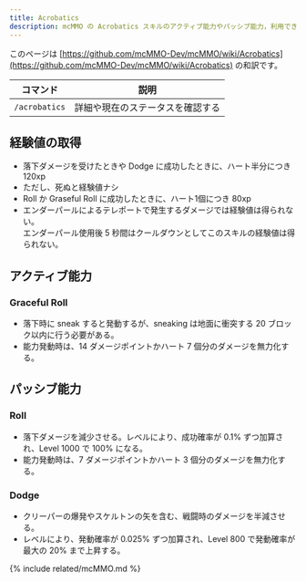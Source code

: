 ```yaml
---
title: Acrobatics
description: mcMMO の Acrobatics スキルのアクティブ能力やパッシブ能力，利用できるコマンドについて解説します
---
```


このページは [https://github.com/mcMMO-Dev/mcMMO/wiki/Acrobatics](https://github.com/mcMMO-Dev/mcMMO/wiki/Acrobatics) の和訳です。

|コマンド|説明|
|:------:|:--:|
|`/acrobatics`|詳細や現在のステータスを確認する|

## 経験値の取得

 * 落下ダメージを受けたときや Dodge に成功したときに、ハート半分につき 120xp
 * ただし、死ぬと経験値ナシ
 * Roll か Graseful Roll に成功したときに、ハート1個につき 80xp
 * エンダーパールによるテレポートで発生するダメージでは経験値は得られない。<br />
   エンダーパール使用後 5 秒間はクールダウンとしてこのスキルの経験値は得られない。

## アクティブ能力

### Graceful Roll
  * 落下時に sneak すると発動するが、sneaking は地面に衝突する 20 ブロック以内に行う必要がある。
  * 能力発動時は、14 ダメージポイントかハート 7 個分のダメージを無力化する。


## パッシブ能力

### Roll
  * 落下ダメージを減少させる。レベルにより、成功確率が 0.1% ずつ加算され、Level 1000 で 100% になる。
  * 能力発動時は、7 ダメージポイントかハート 3 個分のダメージを無力化する。

### Dodge
  * クリーパーの爆発やスケルトンの矢を含む、戦闘時のダメージを半減させる。
  * レベルにより、発動確率が 0.025% ずつ加算され、Level 800 で発動確率が最大の 20% まで上昇する。

{% include related/mcMMO.md %}
